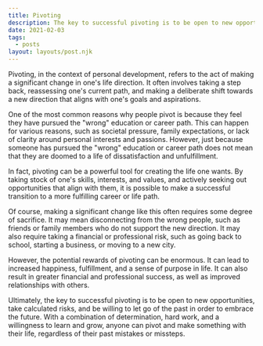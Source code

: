 ```yaml
---
title: Pivoting
description: The key to successful pivoting is to be open to new opportunities, take calculated risks, and be willing to let go of the past in order to embrace the future.
date: 2021-02-03
tags:
  - posts
layout: layouts/post.njk
---
```


Pivoting, in the context of personal development, refers to the act of making a significant change in one's life direction. It often involves taking a step back, reassessing one's current path, and making a deliberate shift towards a new direction that aligns with one's goals and aspirations.

One of the most common reasons why people pivot is because they feel they have pursued the "wrong" education or career path. This can happen for various reasons, such as societal pressure, family expectations, or lack of clarity around personal interests and passions. However, just because someone has pursued the "wrong" education or career path does not mean that they are doomed to a life of dissatisfaction and unfulfillment.

In fact, pivoting can be a powerful tool for creating the life one wants. By taking stock of one's skills, interests, and values, and actively seeking out opportunities that align with them, it is possible to make a successful transition to a more fulfilling career or life path.

Of course, making a significant change like this often requires some degree of sacrifice. It may mean disconnecting from the wrong people, such as friends or family members who do not support the new direction. It may also require taking a financial or professional risk, such as going back to school, starting a business, or moving to a new city.

However, the potential rewards of pivoting can be enormous. It can lead to increased happiness, fulfillment, and a sense of purpose in life. It can also result in greater financial and professional success, as well as improved relationships with others.

Ultimately, the key to successful pivoting is to be open to new opportunities, take calculated risks, and be willing to let go of the past in order to embrace the future. With a combination of determination, hard work, and a willingness to learn and grow, anyone can pivot and make something with their life, regardless of their past mistakes or missteps.
